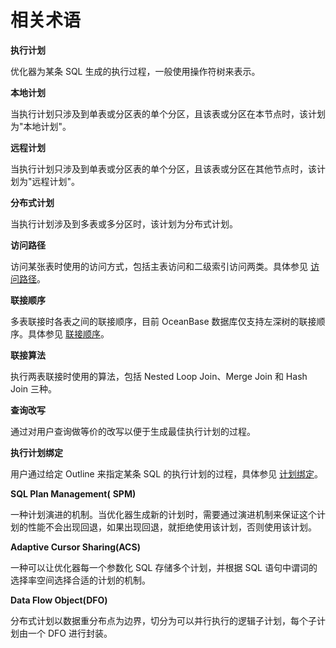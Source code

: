 # 相关术语

**执行计划**

优化器为某条 SQL 生成的执行过程，一般使用操作符树来表示。

**本地计划**

当执行计划只涉及到单表或分区表的单个分区，且该表或分区在本节点时，该计划为"本地计划"。

**远程计划**

当执行计划只涉及到单表或分区表的单个分区，且该表或分区在其他节点时，该计划为"远程计划"。

**分布式计划**

当执行计划涉及到多表或多分区时，该计划为分布式计划。

**访问路径**

访问某张表时使用的访问方式，包括主表访问和二级索引访问两类。具体参见 [访问路径](400.sql-optimization/600.query-optimization/100.access-path/100.access-path-overview.md)。

**联接顺序**

多表联接时各表之间的联接顺序，目前 OceanBase 数据库仅支持左深树的联接顺序。具体参见 [联接顺序](400.sql-optimization/600.query-optimization/200.join-algorithm/300.join-order.md)。

**联接算法**

执行两表联接时使用的算法，包括 Nested Loop Join、Merge Join 和 Hash Join 三种。

**查询改写**

通过对用户查询做等价的改写以便于生成最佳执行计划的过程。

**执行计划绑定**

用户通过给定 Outline 来指定某条 SQL 的执行计划的过程，具体参见 [计划绑定](400.sql-optimization/700.manage-execution-plans/200.plan-binding.md)。

**SQL Plan Management(** **SPM)**

一种计划演进的机制。当优化器生成新的计划时，需要通过演进机制来保证这个计划的性能不会出现回退，如果出现回退，就拒绝使用该计划，否则使用该计划。

**Adaptive Cursor Sharing(ACS)**

一种可以让优化器每一个参数化 SQL 存储多个计划，并根据 SQL 语句中谓词的选择率空间选择合适的计划的机制。

**Data Flow Object(DFO)**

分布式计划以数据重分布点为边界，切分为可以并行执行的逻辑子计划，每个子计划由一个 DFO 进行封装。
